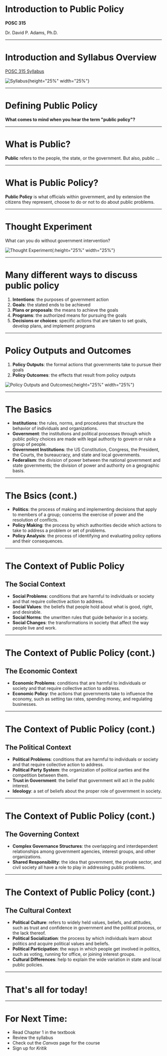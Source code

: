 # Introduction to Public Policy

**POSC 315**

Dr. David P. Adams, Ph.D.

---

# Introduction and Syllabus Overview

[POSC 315 Syllabus](https://raw.githubusercontent.com/dadams-AU/syllabi/main/POSC%20315%20Intro%20Policy/2024-25%20Fall/posc315_fall_2024.pdf)

![Syllabus](images/syllabus.jpeg){height="25%" width="25%"}

---

# Defining Public Policy

**What comes to mind when you hear the term "public policy"?**

---

# What is Public? 

**Public** refers to the people, the state, or the government.
But also, public ...

---

# What is Public Policy?

**Public Policy** is what officials within government, and by extension the citizens they represent, choose to do or not to do about public problems.

---

# Thought Experiment

What can you do without government intervention?

![Thought Experiment](images/thought_experiment.png){:height="25%" width="25%"}

---

# Many different ways to discuss public policy

1. **Intentions**: the purposes of government action
2. **Goals**: the stated ends to be achieved
3. **Plans or proposals**: the means to achieve the goals
4. **Programs**: the authorized means for pursuing the goals
5. **Decisions or choices**: specific actions that are taken to set goals, develop plans, and implement programs

---

# Policy Outputs and Outcomes

1. **Policy Outputs**: the formal actions that governments take to pursue their goals
2. **Policy Outcomes**: the effects that result from policy outputs

![Policy Outputs and Outcomes](images/outputs_outcomes.png){:height="25%" width="25%"}


---

# The Basics

- **Institutions**: the rules, norms, and procedures that structure the behavior of individuals and organizations.
- **Government**: the institutions and political processes through which public policy choices are made with legal authority to govern or rule a group of people.
- **Government Institutions**: the US Constitution, Congress, the President, the Courts, the bureaucracy, and state and local governments.
- **Federalism**: the division of power between the national government and state governments; the division of power and authority on a geographic basis.

---

# The Bsics (cont.)

- **Politics**: the process of making and implementing decisions that apply to members of a group; concerns the exercise of power and the resolution of conflicts.
- **Policy Making**: the process by which authorities decide which actions to take to address a problem or set of problems.
- **Policy Analysis**: the process of identifying and evaluating policy options and their consequences.

---

# The Context of Public Policy

## The Social Context

- **Social Problems**: conditions that are harmful to individuals or society and that require collective action to address.
- **Social Values**: the beliefs that people hold about what is good, right, and desirable.
- **Social Norms**: the unwritten rules that guide behavior in a society.
- **Social Changes**: the transformations in society that affect the way people live and work.

---

# The Context of Public Policy (cont.)

## The Economic Context

- **Economic Problems**: conditions that are harmful to individuals or society and that require collective action to address.
- **Economic Policy**: the actions that governments take to influence the economy, such as setting tax rates, spending money, and regulating businesses.


---

# The Context of Public Policy (cont.)

## The Political Context

- **Political Problems**: conditions that are harmful to individuals or society and that require collective action to address.
- **Political Party System**: the organization of political parties and the competition between them.
- **Trust in Government**: the belief that government will act in the public interest.
- **Ideology**: a set of beliefs about the proper role of government in society.


---

# The Context of Public Policy (cont.)

## The Governing Context

- **Complex Governance Structures**: the overlapping and interdependent relationships among government agencies, interest groups, and other organizations.
- **Shared Responsibility**: the idea that government, the private sector, and civil society all have a role to play in addressing public problems.

---

# The Context of Public Policy (cont.)

## The Cultural Context

- **Political Culture**: refers to widely held values, beliefs, and attitudes, such as trust and confidence in government and the political process, or the lack thereof.
- **Political Socialization**: the process by which individuals learn about politics and acquire political values and beliefs.
- **Political Participation**: the ways in which people get involved in politics, such as voting, running for office, or joining interest groups.
- **Cultural Differences**: help to explain the wide variation in state and local public policies.


---

# That's all for today!


---

# For Next Time:

- Read Chapter 1 in the textbook
- Review the syllabus
- Check out the _Canvas_ page for the course
- Sign up for _Kritik_

